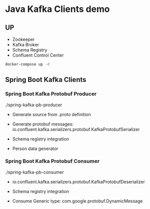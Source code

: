 # Java Kafka Clients demo

## UP 

* Zookeeper 
* Kafka Broker 
* Schema Registry 
* Confluent Control Center 

```sh
docker-compose up -d
```

## Spring Boot Kafka Clients 

### Spring Boot Kafka Protobuf Producer

./spring-kafka-pb-producer

* Generate source from .proto definition

* Generate protobuf messages: io.confluent.kafka.serializers.protobuf.KafkaProtobufSerializer 

* Schema registry integration

* Person data generator

 
### Spring Boot Kafka Protobuf Consumer

./spring-kafka-pb-consumer 

* io.confluent.kafka.serializers.protobuf.KafkaProtobufDeserializer

* Schema registry integration

* Consume Generic type: com.google.protobuf.DynamicMessage



 